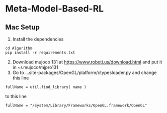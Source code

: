 # Meta-Model-Based-RL

## Mac Setup
1. Install the dependencies  
```
cd Algorithm
pip install -r requirements.txt  
```
2. Download mujoco 131 at https://www.roboti.us/download.html and put it in ~/.mujoco/mjpro131
3. Go to ...site-packages/OpenGL/platform/ctypesloader.py and change this line  
```
fullName = util.find_library( name )  
```
to this line  
```
fullName = "/System/Library/Frameworks/OpenGL.framework/OpenGL"  
```
